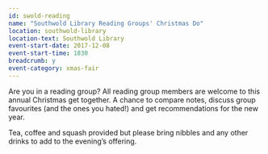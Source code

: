 ```yaml
---
id: swold-reading
name: "Southwold Library Reading Groups' Christmas Do"
location: southwold-library
location-text: Southwold Library
event-start-date: 2017-12-08
event-start-time: 1830
breadcrumb: y
event-category: xmas-fair
---
```


Are you in a reading group? All reading group members are welcome to this annual Christmas get together. A chance to compare notes, discuss group favourites (and the ones you hated!) and get recommendations for the new year.

Tea, coffee and squash provided but please bring nibbles and any other drinks to add to the evening’s offering.
